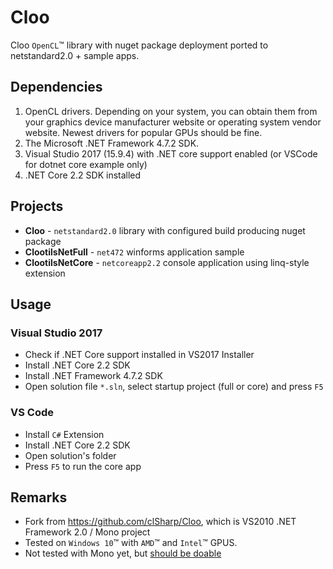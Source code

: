 # Cloo
Cloo `OpenCL`&trade; library with nuget package deployment ported to netstandard2.0 + sample apps.

## Dependencies
1. OpenCL drivers. Depending on your system, you can obtain them from your graphics device manufacturer website or operating system vendor website. Newest drivers for popular GPUs should be fine.
1. The Microsoft .NET Framework 4.7.2 SDK.
1. Visual Studio 2017 (15.9.4) with .NET core support enabled (or VSCode for dotnet core example only)
1. .NET Core 2.2 SDK installed

## Projects
- **Cloo** - `netstandard2.0` library with configured build producing nuget package
- **ClootilsNetFull** - `net472` winforms application sample
- **ClootilsNetCore** - `netcoreapp2.2` console application using linq-style extension

## Usage

### Visual Studio 2017
- Check if .NET Core support installed in VS2017 Installer
- Install .NET Core 2.2 SDK
- Install .NET Framework 4.7.2 SDK
- Open solution file `*.sln`, select startup project (full or core) and press `F5`

### VS Code
- Install `C#` Extension
- Install .NET Core 2.2 SDK
- Open solution's folder
- Press `F5` to run the core app

## Remarks
- Fork from https://github.com/clSharp/Cloo, which is VS2010 .NET Framework 2.0 / Mono project
- Tested on `Windows 10`&trade; with `AMD`&trade; and `Intel`&trade; GPUS.
- Not tested with Mono yet, but [should be doable](https://stackoverflow.com/questions/48061333/using-net-standard-2-0-with-mono)
